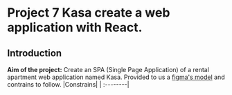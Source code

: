 # Project 7 Kasa create a web application with React.

## Introduction

__Aim of the project:__ Create an SPA (Single Page Application) of a rental apartment web application named Kasa.
Provided to us a [figma's model](https://www.figma.com/file/bAnXDNqRKCRRP8mY2gcb5p/UI-Design-Kasa-FR?node-id=3%3A0) and contrains to follow.
 |Constrains|
 | :--------|




### 

